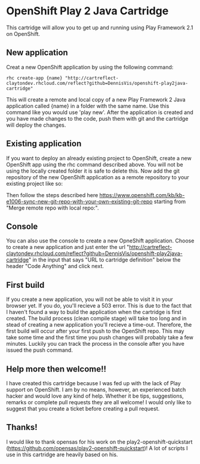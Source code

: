 # OpenShift Play 2 Java Cartridge

This cartridge will allow you to get up and running using Play Framework 2.1 on OpenShift.

## New application

Creat a new OpenShift application by using the following command:

``` 
rhc create-app {name} "http://cartreflect-claytondev.rhcloud.com/reflect?github=DennisVis/openshift-play2java-cartridge"
``` 

This will create a remote and local copy of a new Play Framework 2 Java application called {name} in a folder with the same name. Use this command like you would use 'play new'.
After the application is created and you have made changes to the code, push them with git and the cartridge will deploy the changes.


## Existing application

If you want to deploy an already existing project to OpenShift, create a new OpenShift app using the rhc command described above. 
You will not be using the locally created folder it is safe to delete this.
Now add the git repository of the new OpenShift application as a remote repository to your existing project like so:

Then follow the steps described here https://www.openshift.com/kb/kb-e1006-sync-new-git-repo-with-your-own-existing-git-repo starting from "Merge remote repo with local repo:".


## Console

You can also use the console to create a new OpneShift application. Choose to create a new application and just enter the url "http://cartreflect-claytondev.rhcloud.com/reflect?github=DennisVis/openshift-play2java-cartridge" in the input that says "URL to cartridge definition" below the header "Code Anything" and click next.


## First build

If you create a new application, you will not be able to visit it in your browser yet. If you do, you'll recieve a 503 error. This is due to the fact that I haven't found a way to build the application when the cartridge is first created. The build process (clean compile stage) will take too long and in stead of creating a new application you'll recieve a time-out.
Therefore, the first build will occur after your first push to the OpenShift repo. This may take some time and the first time you push changes will probably take a few minutes. Luckily you can track the process in the console after you have issued the push command.


## Help more then welcome!!

I have created this cartridge because I was fed up with the lack of Play support on OpenShift. I am by no means, however, an experienced batch hacker and would love any kind of help. Whether it be tips, suggestions, remarks or complete pull requests they are all welcome! I would only like to suggest that you create a ticket before creating a pull request.


## Thanks!

I would like to thank opensas for his work on the play2-openshift-quickstart (https://github.com/opensas/play2-openshift-quickstart)! A lot of scripts I use in this cartridge are heavily based on his. 


